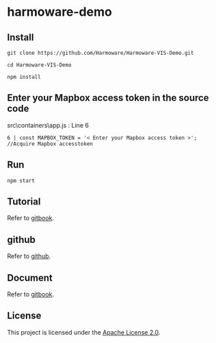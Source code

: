 # harmoware-demo

## Install
```
git clone https://github.com/Harmoware/Harmoware-VIS-Demo.git

cd Harmoware-VIS-Demo

npm install
```
## Enter your Mapbox access token in the source code
src\containers\app.js : Line 6
```
6 | const MAPBOX_TOKEN = '< Enter your Mapbox access token >'; //Acquire Mapbox accesstoken
```

## Run
```
npm start
```

## Tutorial
Refer to [gitbook](https://harmoware-develop-tutorial.gitbook.io/ "demo Tutorial").

## github
Refer to [github](https://github.com/Harmoware/Harmoware-VIS "Harmoware-VIS github repository").

## Document
Refer to [gitbook](https://harmoware-vis.gitbook.io/ "Harmoware-VIS Document").

## License
This project is licensed under the [Apache License 2.0](https://github.com/Harmoware/Harmoware-VIS-Demo/blob/master/LICENSE).
